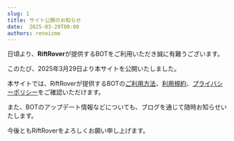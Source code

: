 ```yaml
---
slug: 1
title: サイト公開のお知らせ
date:  2025-03-29T00:00
authors: renoisme
---
```


日頃より、**RiftRover**が提供するBOTをご利用いただき誠に有難うございます。

<!-- truncate -->

このたび、2025年3月29日より本サイトを公開いたしました。

本サイトでは、RiftRoverが提供するBOTの[ご利用方法](/docs/intro)、[利用規約](/terms-of-use)、[プライバシーポリシー](/privacy-policy)をご確認いただけます。

また、BOTのアップデート情報などについても、ブログを通じて随時お知らせいたします。

今後ともRiftRoverをよろしくお願い申し上げます。
